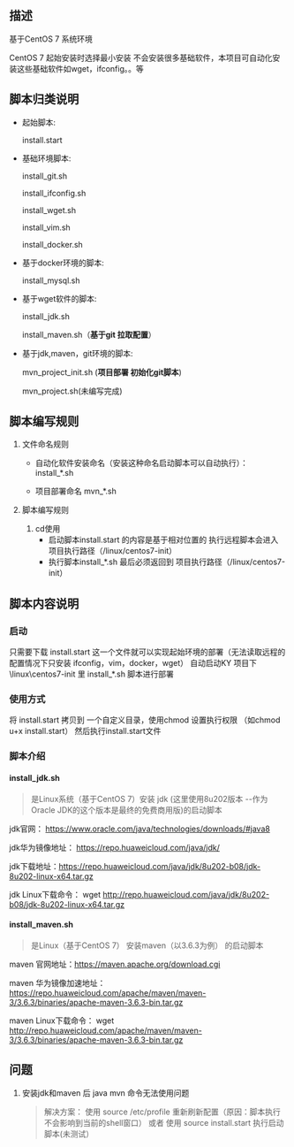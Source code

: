 ## 描述

基于CentOS 7 系统环境

CentOS 7 起始安装时选择最小安装 不会安装很多基础软件，本项目可自动化安装这些基础软件如wget，ifconfig。。等

## 脚本归类说明

- 起始脚本: 

  install.start

- 基础环境脚本: 

  install_git.sh 

  install_ifconfig.sh 

  install_wget.sh 

  install_vim.sh 

  install_docker.sh

- 基于docker环境的脚本: 

  install_mysql.sh

- 基于wget软件的脚本: 

  install_jdk.sh 

  install_maven.sh（**基于git 拉取配置**）

- 基于jdk,maven，git环境的脚本: 

  mvn_project_init.sh  (**项目部署 初始化git脚本**)

  mvn_project.sh(未编写完成)

## 脚本编写规则

1. 文件命名规则

   - 自动化软件安装命名（安装这种命名启动脚本可以自动执行）： install_*.sh

   - 项目部署命名 mvn_*.sh

2. 脚本编写规则

   1. cd使用
      - 启动脚本install.start 的内容是基于相对位置的 执行远程脚本会进入 项目执行路径（/linux/centos7-init）
      - 执行脚本install_*.sh 最后必须返回到 项目执行路径（/linux/centos7-init）

## 脚本内容说明

### 启动

只需要下载 install.start 这一个文件就可以实现起始环境的部署（无法读取远程的配置情况下只安装 ifconfig，vim，docker，wget）
自动启动KY 项目下  \linux\centos7-init 里 install_*.sh 脚本进行部署

### 使用方式

将 install.start 拷贝到 一个自定义目录，使用chmod 设置执行权限 （如chmod u+x install.start）
然后执行install.start文件

### 脚本介绍

#### install_jdk.sh 

> 是Linux系统（基于CentOS 7）安装 jdk (这里使用8u202版本 --作为Oracle JDK的这个版本是最终的免费商用版)的启动脚本

jdk官网： https://www.oracle.com/java/technologies/downloads/#java8

jdk华为镜像地址： https://repo.huaweicloud.com/java/jdk/

jdk下载地址：https://repo.huaweicloud.com/java/jdk/8u202-b08/jdk-8u202-linux-x64.tar.gz

jdk Linux下载命令： wget http://repo.huaweicloud.com/java/jdk/8u202-b08/jdk-8u202-linux-x64.tar.gz

#### install_maven.sh 

> 是Linux（基于CentOS 7） 安装maven（以3.6.3为例） 的启动脚本

maven 官网地址：https://maven.apache.org/download.cgi

maven 华为镜像加速地址：https://repo.huaweicloud.com/apache/maven/maven-3/3.6.3/binaries/apache-maven-3.6.3-bin.tar.gz

maven Linux下载命令： wget http://repo.huaweicloud.com/apache/maven/maven-3/3.6.3/binaries/apache-maven-3.6.3-bin.tar.gz

## 问题

1. 安装jdk和maven 后 java mvn 命令无法使用问题

   > 解决方案： 使用 source /etc/profile 重新刷新配置（原因：脚本执行不会影响到当前的shell窗口）
   > 或者 使用 source install.start 执行启动脚本(未测试）

